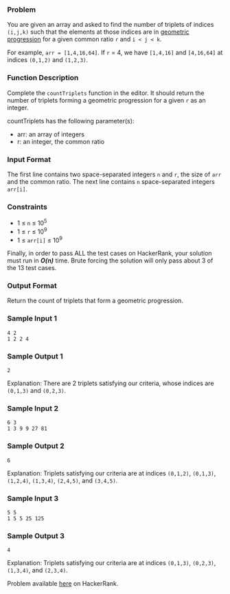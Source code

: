 ### Problem

You are given an array and asked to find the number of triplets of indices `(i,j,k)` such that the elements at those indices are in [geometric progression](https://en.wikipedia.org/wiki/Geometric_progression) for a given common ratio `r` and `i < j < k`.

For example, `arr = [1,4,16,64]`. If `r` = 4, we have `[1,4,16]` and `[4,16,64]` at indices `(0,1,2)` and `(1,2,3)`.

### Function Description

Complete the `countTriplets` function in the editor. It should return the number of triplets forming a geometric progression for a given `r` as an integer.

countTriplets has the following parameter(s):

- arr: an array of integers
- r: an integer, the common ratio

### Input Format

The first line contains two space-separated integers `n` and `r`, the size of `arr` and the common ratio. 
The next line contains `n` space-separated integers `arr[i]`.

### Constraints

- 1 ≤ `n` ≤ 10<sup>5</sup>
- 1 ≤ `r` ≤ 10<sup>9</sup>
- 1 ≤ `arr[i]` ≤ 10<sup>9</sup>

Finally, in order to pass ALL the test cases on HackerRank, your solution must run in ***O(n)*** time. Brute forcing the solution will only pass about 3 of the 13 test cases.

### Output Format

Return the count of triplets that form a geometric progression.

### Sample Input 1

```
4 2
1 2 2 4
```

### Sample Output 1

```
2
```

Explanation: There are 2 triplets satisfying our criteria, whose indices are `(0,1,3)` and `(0,2,3)`.


### Sample Input 2

```
6 3
1 3 9 9 27 81
```

### Sample Output 2

```
6
```

Explanation: Triplets satisfying our criteria are at indices `(0,1,2)`, `(0,1,3)`, `(1,2,4)`, `(1,3,4)`, `(2,4,5)`, and `(3,4,5)`.


### Sample Input 3


```
5 5
1 5 5 25 125
```

### Sample Output 3

```
4
```

Explanation: Triplets satisfying our criteria are at indices `(0,1,3)`, `(0,2,3)`, `(1,3,4)`, and `(2,3,4)`.


Problem available [here](https://www.hackerrank.com/challenges/count-triplets-1/problem) on HackerRank.
